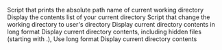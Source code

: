 Script that prints the absolute path name of current working directory
Display the contents list of your current directory
Script that change the working directory to user's directory
Display current directory contents in long format
Display current directory contents, including hidden files (starting with .), Use long format
Display current directory contents 
